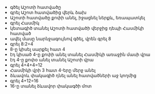 - գծել Աշոտի հատվածը
- գրել Աշոտ հատվածից վերև ձախ
- Աշոտի հատվածը քոփի անել, իջացնել ներքև, եռապատկել
- գրել Հասմիկ
- կետագիծ տանել Աշոտի հատվածի վերջից դեպի Հասմիկի հատված
- ավել մասը նարնջագույնով գծել, վրեն գրել 8
- գրել 8:2=4
- 8-ը կիսել սարքել  հատ 4
- էդ կիսած 4-ը քոփի անել տանել Հասմիկի առաջին մասի վրա
- էդ 4-ը քոփօ անել տանել Աշոտի վրա
- գրել 4+4+4=12
- Հասմիկի վրի 3 հատ 4-երը մերջ անել
- ձևավոև փակագիծ դնել անել հատվածների աջ կողմից
- գրել 4+12=16
- 16-ը տանել ձևավոր փակագծի մոտ
